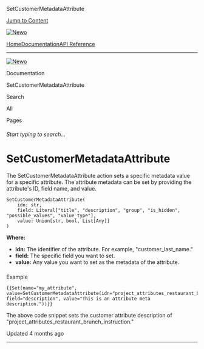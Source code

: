 SetCustomerMetadataAttribute

[Jump to Content](#content)

[![Newo](https://files.readme.io/895bdeef8322f081f6d0f4507a17e414930dfddfddf1de452f458dc00698ca84-small-svgviewer-png-output_9.png)](/)

[Home](/)[Documentation](/docs)[API Reference](/reference)

* * *

[![Newo](https://files.readme.io/895bdeef8322f081f6d0f4507a17e414930dfddfddf1de452f458dc00698ca84-small-svgviewer-png-output_9.png)](/)

Documentation

SetCustomerMetadataAttribute

Search

All

Pages

###### Start typing to search…

# SetCustomerMetadataAttribute

The SetCustomerMetadataAttribute aсtion sets a specific metadata value for a specific attribute. The attribute metadata can be set by providing the attribute's ID, field name, and value.

```
SetCustomerMetadataAttribute(
    idn: str,
    field: Literal["title", "description", "group", "is_hidden", "possible_values", "value_type"],
    value: Union[str, bool, List[Any]]
)
```

**Where:**

*   **idn:** The identifier of the attribute. For example, "customer\_last\_name."
*   **field:** The specific field you want to set.
*   **value:** Any value you want to set as the metadata of the attribute.

### 

Example

[](#example)

```
{{Set(name="my_attribute", value=SetCustomerMetadataAttribute(idn="project_attributes_restaurant_brunch_instruction", field="description", value="This is an attribute meta description."))}}
```

The above code snippet sets the customer attribute description of "project\_attributes\_restaurant\_brunch\_instruction."

Updated 4 months ago

* * *
